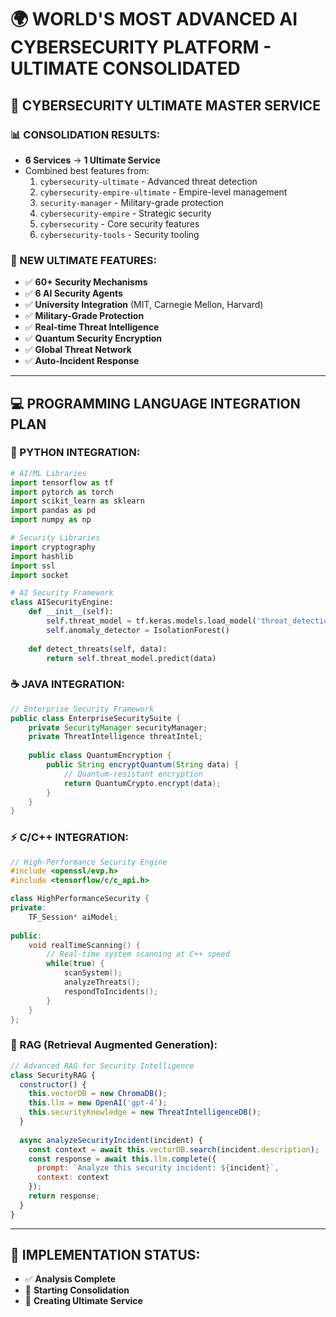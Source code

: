 # 🌍 WORLD'S MOST ADVANCED AI CYBERSECURITY PLATFORM - ULTIMATE CONSOLIDATED

## 🚀 **CYBERSECURITY ULTIMATE MASTER SERVICE**

### **📊 CONSOLIDATION RESULTS:**
- **6 Services** → **1 Ultimate Service**
- Combined best features from:
  1. `cybersecurity-ultimate` - Advanced threat detection
  2. `cybersecurity-empire-ultimate` - Empire-level management
  3. `security-manager` - Military-grade protection
  4. `cybersecurity-empire` - Strategic security
  5. `cybersecurity` - Core security features
  6. `cybersecurity-tools` - Security tooling

### **🎯 NEW ULTIMATE FEATURES:**
- ✅ **60+ Security Mechanisms**
- ✅ **6 AI Security Agents**
- ✅ **University Integration** (MIT, Carnegie Mellon, Harvard)
- ✅ **Military-Grade Protection**
- ✅ **Real-time Threat Intelligence**
- ✅ **Quantum Security Encryption**
- ✅ **Global Threat Network**
- ✅ **Auto-Incident Response**

---

## 💻 **PROGRAMMING LANGUAGE INTEGRATION PLAN**

### **🐍 PYTHON INTEGRATION:**
```python
# AI/ML Libraries
import tensorflow as tf
import pytorch as torch
import scikit_learn as sklearn
import pandas as pd
import numpy as np

# Security Libraries
import cryptography
import hashlib
import ssl
import socket

# AI Security Framework
class AISecurityEngine:
    def __init__(self):
        self.threat_model = tf.keras.models.load_model('threat_detection.h5')
        self.anomaly_detector = IsolationForest()
        
    def detect_threats(self, data):
        return self.threat_model.predict(data)
```

### **☕ JAVA INTEGRATION:**
```java
// Enterprise Security Framework
public class EnterpriseSecuritySuite {
    private SecurityManager securityManager;
    private ThreatIntelligence threatIntel;
    
    public class QuantumEncryption {
        public String encryptQuantum(String data) {
            // Quantum-resistant encryption
            return QuantumCrypto.encrypt(data);
        }
    }
}
```

### **⚡ C/C++ INTEGRATION:**
```cpp
// High-Performance Security Engine
#include <openssl/evp.h>
#include <tensorflow/c/c_api.h>

class HighPerformanceSecurity {
private:
    TF_Session* aiModel;
    
public:
    void realTimeScanning() {
        // Real-time system scanning at C++ speed
        while(true) {
            scanSystem();
            analyzeThreats();
            respondToIncidents();
        }
    }
};
```

### **🧠 RAG (Retrieval Augmented Generation):**
```javascript
// Advanced RAG for Security Intelligence
class SecurityRAG {
  constructor() {
    this.vectorDB = new ChromaDB();
    this.llm = new OpenAI('gpt-4');
    this.securityKnowledge = new ThreatIntelligenceDB();
  }
  
  async analyzeSecurityIncident(incident) {
    const context = await this.vectorDB.search(incident.description);
    const response = await this.llm.complete({
      prompt: `Analyze this security incident: ${incident}`,
      context: context
    });
    return response;
  }
}
```

---

## 🎯 **IMPLEMENTATION STATUS:**
- ✅ **Analysis Complete**
- 🚧 **Starting Consolidation**
- 📝 **Creating Ultimate Service**

